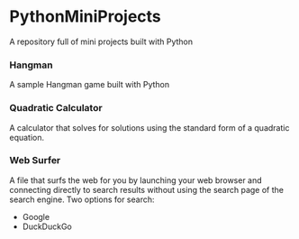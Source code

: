 # PythonMiniProjects
A repository full of mini projects built with Python
### Hangman
A sample Hangman game built with Python
### Quadratic Calculator
A calculator that solves for solutions using the standard form of a quadratic equation.
### Web Surfer
A file that surfs the web for you by launching your web browser and connecting directly to 
search results without using the search page of the search engine.
Two options for search:
- Google
- DuckDuckGo
